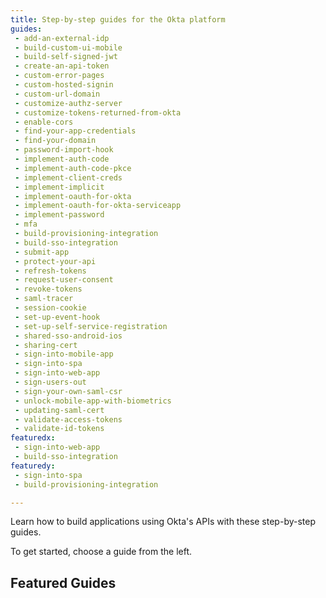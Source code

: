 ```yaml
---
title: Step-by-step guides for the Okta platform
guides:
 - add-an-external-idp
 - build-custom-ui-mobile
 - build-self-signed-jwt
 - create-an-api-token
 - custom-error-pages
 - custom-hosted-signin
 - custom-url-domain
 - customize-authz-server
 - customize-tokens-returned-from-okta
 - enable-cors
 - find-your-app-credentials
 - find-your-domain
 - password-import-hook
 - implement-auth-code
 - implement-auth-code-pkce
 - implement-client-creds
 - implement-implicit
 - implement-oauth-for-okta
 - implement-oauth-for-okta-serviceapp
 - implement-password
 - mfa
 - build-provisioning-integration
 - build-sso-integration
 - submit-app
 - protect-your-api
 - refresh-tokens
 - request-user-consent
 - revoke-tokens
 - saml-tracer
 - session-cookie
 - set-up-event-hook
 - set-up-self-service-registration
 - shared-sso-android-ios
 - sharing-cert
 - sign-into-mobile-app
 - sign-into-spa
 - sign-into-web-app
 - sign-users-out
 - sign-your-own-saml-csr
 - unlock-mobile-app-with-biometrics
 - updating-saml-cert
 - validate-access-tokens
 - validate-id-tokens
featuredx:
 - sign-into-web-app
 - build-sso-integration
featuredy:
 - sign-into-spa
 - build-provisioning-integration

---
```

Learn how to build applications using Okta's APIs with these step-by-step guides.

To get started, choose a guide from the left.

## Featured Guides

<FeaturedGuides :featured="$page.frontmatter.featuredx" />

<br/>

<FeaturedGuides :featured="$page.frontmatter.featuredy" />
